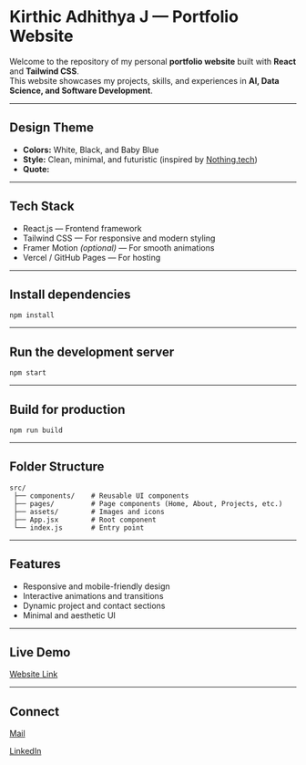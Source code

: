 # Kirthic Adhithya J — Portfolio Website

Welcome to the repository of my personal **portfolio website** built with **React** and **Tailwind CSS**.  
This website showcases my projects, skills, and experiences in **AI, Data Science, and Software Development**.

---

## Design Theme

- **Colors:** White, Black, and Baby Blue  
- **Style:** Clean, minimal, and futuristic (inspired by [Nothing.tech](https://nothing.tech))  
- **Quote:**  

---

## Tech Stack

- React.js — Frontend framework  
- Tailwind CSS — For responsive and modern styling  
- Framer Motion *(optional)* — For smooth animations  
- Vercel / GitHub Pages — For hosting  

---

## Install dependencies
    npm install
---

## Run the development server
    npm start
---

## Build for production
    npm run build
---

## Folder Structure
    src/
     ├── components/    # Reusable UI components
     ├── pages/         # Page components (Home, About, Projects, etc.)
     ├── assets/        # Images and icons
     ├── App.jsx        # Root component
     └── index.js       # Entry point
---
##  Features

- Responsive and mobile-friendly design
- Interactive animations and transitions
- Dynamic project and contact sections
- Minimal and aesthetic UI

---

## Live Demo

[Website Link]()

---

## Connect

[Mail](kirthicadhithyaj@gmail.com)

[LinkedIn](https://www.linkedin.com/in/kirthicadhithyaj/)
